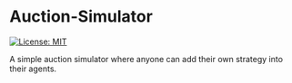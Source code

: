 # Auction-Simulator

[![License: MIT](https://img.shields.io/badge/License-MIT-yellow.svg)](https://opensource.org/licenses/MIT "MIT License")

A simple auction simulator where anyone can add their own strategy into their agents.
